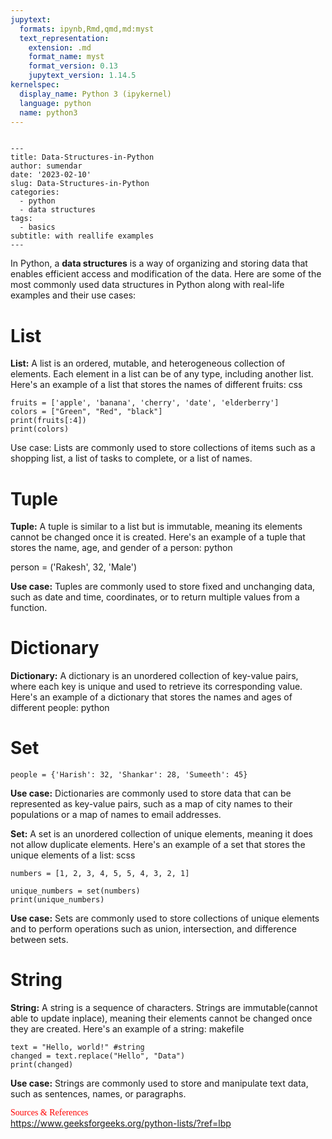 ```yaml
---
jupytext:
  formats: ipynb,Rmd,qmd,md:myst
  text_representation:
    extension: .md
    format_name: myst
    format_version: 0.13
    jupytext_version: 1.14.5
kernelspec:
  display_name: Python 3 (ipykernel)
  language: python
  name: python3
---
```


```{raw-cell}

---
title: Data-Structures-in-Python
author: sumendar
date: '2023-02-10'
slug: Data-Structures-in-Python
categories:
  - python
  - data structures
tags:
  - basics
subtitle: with reallife examples
---
```

In Python, a **data structures** is a way of organizing and storing data that enables efficient access and modification of the data. Here are some of the most commonly used data structures in Python along with real-life examples and their use cases:

# List

**List:** 
A list is an ordered, mutable, and heterogeneous collection of elements. Each element in a list can be of any type, including another list. Here's an example of a list that stores the names of different fruits:
css

```{code-cell} ipython3
fruits = ['apple', 'banana', 'cherry', 'date', 'elderberry']
colors = ["Green", "Red", "black"]
print(fruits[:4])
print(colors)
```

Use case: Lists are commonly used to store collections of items such as a shopping list, a list of tasks to complete, or a list of names.

# Tuple

**Tuple:** A tuple is similar to a list but is immutable, meaning its elements cannot be changed once it is created. Here's an example of a tuple that stores the name, age, and gender of a person:
python

person = ('Rakesh', 32, 'Male')

**Use case:** Tuples are commonly used to store fixed and unchanging data, such as date and time, coordinates, or to return multiple values from a function.

# Dictionary

**Dictionary:** A dictionary is an unordered collection of key-value pairs, where each key is unique and used to retrieve its corresponding value. Here's an example of a dictionary that stores the names and ages of different people:
python

# Set

```{code-cell} ipython3
people = {'Harish': 32, 'Shankar': 28, 'Sumeeth': 45}
```

**Use case:** Dictionaries are commonly used to store data that can be represented as key-value pairs, such as a map of city names to their populations or a map of names to email addresses.

**Set:** A set is an unordered collection of unique elements, meaning it does not allow duplicate elements. Here's an example of a set that stores the unique elements of a list:
scss

```{code-cell} ipython3
numbers = [1, 2, 3, 4, 5, 5, 4, 3, 2, 1]
```

```{code-cell} ipython3
unique_numbers = set(numbers)
print(unique_numbers)
```

**Use case:** Sets are commonly used to store collections of unique elements and to perform operations such as union, intersection, and difference between sets.

# String

**String:** A string is a sequence of characters. Strings are immutable(cannot able to update inplace), meaning their elements cannot be changed once they are created. Here's an example of a string:
makefile

```{code-cell} ipython3
text = "Hello, world!" #string
changed = text.replace("Hello", "Data")
print(changed)
```

**Use case:** Strings are commonly used to store and manipulate text data, such as sentences, names, or paragraphs.

<span style="color:red; font-family:Comic Sans MS">Sources & References</span>  
<a href="https://www.geeksforgeeks.org/python-lists/?ref=lbp" target="_blank">https://www.geeksforgeeks.org/python-lists/?ref=lbp</a>
